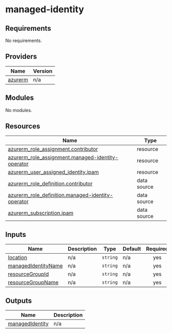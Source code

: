 # managed-identity

<!-- BEGIN_TF_DOCS -->
## Requirements

No requirements.

## Providers

| Name | Version |
|------|---------|
| <a name="provider_azurerm"></a> [azurerm](#provider\_azurerm) | n/a |

## Modules

No modules.

## Resources

| Name | Type |
|------|------|
| [azurerm_role_assignment.contributor](https://registry.terraform.io/providers/hashicorp/azurerm/latest/docs/resources/role_assignment) | resource |
| [azurerm_role_assignment.managed-identity-operator](https://registry.terraform.io/providers/hashicorp/azurerm/latest/docs/resources/role_assignment) | resource |
| [azurerm_user_assigned_identity.ipam](https://registry.terraform.io/providers/hashicorp/azurerm/latest/docs/resources/user_assigned_identity) | resource |
| [azurerm_role_definition.contributor](https://registry.terraform.io/providers/hashicorp/azurerm/latest/docs/data-sources/role_definition) | data source |
| [azurerm_role_definition.managed-identity-operator](https://registry.terraform.io/providers/hashicorp/azurerm/latest/docs/data-sources/role_definition) | data source |
| [azurerm_subscription.ipam](https://registry.terraform.io/providers/hashicorp/azurerm/latest/docs/data-sources/subscription) | data source |

## Inputs

| Name | Description | Type | Default | Required |
|------|-------------|------|---------|:--------:|
| <a name="input_location"></a> [location](#input\_location) | n/a | `string` | n/a | yes |
| <a name="input_managedIdentityName"></a> [managedIdentityName](#input\_managedIdentityName) | n/a | `string` | n/a | yes |
| <a name="input_resourceGroupId"></a> [resourceGroupId](#input\_resourceGroupId) | n/a | `string` | n/a | yes |
| <a name="input_resourceGroupName"></a> [resourceGroupName](#input\_resourceGroupName) | n/a | `string` | n/a | yes |

## Outputs

| Name | Description |
|------|-------------|
| <a name="output_managedIdentity"></a> [managedIdentity](#output\_managedIdentity) | n/a |
<!-- END_TF_DOCS -->
